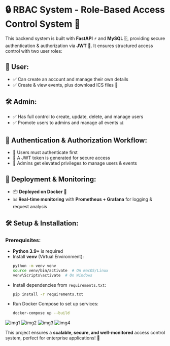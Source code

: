 # 🔒 RBAC System - Role-Based Access Control System 🔐

This backend system is built with **FastAPI** ⚡ and **MySQL** 🗄️, providing secure authentication & authorization via **JWT** 🔑. It ensures structured access control with two user roles:

## 👤 User:
- ✅ Can create an account and manage their own details
- ✅ Create & view events, plus download ICS files 📅

## 🛠️ Admin:
- ✅ Has full control to create, update, delete, and manage users
- ✅ Promote users to admins and manage all events 📊

## 🔄 Authentication & Authorization Workflow:
- 🔹 Users must authenticate first
- 🔹 A JWT token is generated for secure access
- 🔹 Admins get elevated privileges to manage users & events

## 🚢 Deployment & Monitoring:
- 📦 **Deployed on Docker** 🐳
- 📊 **Real-time monitoring** with **Prometheus + Grafana** for logging & request analysis

## 🛠️ Setup & Installation:
### Prerequisites:
- **Python 3.9+** is required
- Install **venv** (Virtual Environment):
  ```sh
  python -m venv venv
  source venv/bin/activate  # On macOS/Linux
  venv\Scripts\activate  # On Windows
  ```
- Install dependencies from `requirements.txt`:
  ```sh
  pip install -r requirements.txt
  ```
- Run Docker Compose to set up services:
  ```sh
  docker-compose up --build
  ```

![img1](https://github.com/user-attachments/assets/c2f59be6-9e29-434f-9a77-b625e00407a3)
![img2](https://github.com/user-attachments/assets/305140a7-8a7e-447d-b124-dc355d667e78)
![img3](https://github.com/user-attachments/assets/f8430a5c-bdc4-4fe1-a690-a5c2bb110a6c)
![img4](https://github.com/user-attachments/assets/2cee8c29-f592-46a0-96de-610059e4fb88)


This project ensures a **scalable, secure, and well-monitored** access control system, perfect for enterprise applications! 🚀
